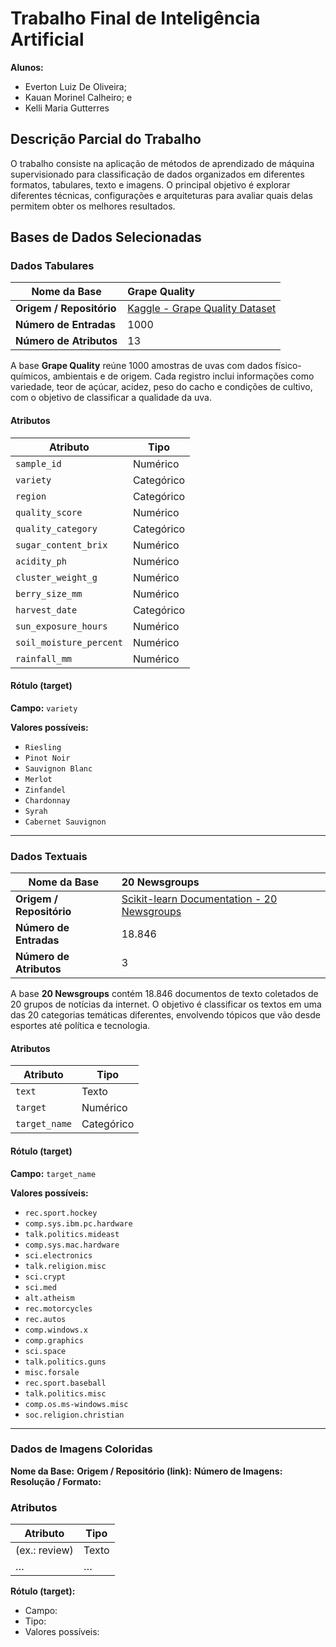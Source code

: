 # Trabalho Final de Inteligência Artificial

**Alunos:**

- Everton Luiz De Oliveira;
- Kauan Morinel Calheiro; e
- Kelli Maria Gutterres

## Descrição Parcial do Trabalho

O trabalho consiste na aplicação de métodos de aprendizado de máquina supervisionado para classificação de dados organizados em diferentes formatos, tabulares, texto e imagens. O principal objetivo é explorar diferentes técnicas, configurações e arquiteturas para avaliar quais delas permitem obter os melhores resultados.

## Bases de Dados Selecionadas

### Dados Tabulares

| **Nome da Base**         | Grape Quality                                            |
| ------------------------ | :------------------------------------------------------- |
| **Origem / Repositório** | [Kaggle - Grape Quality Dataset](https://www.kaggle.com/datasets/mrmars1010/grape-quality) |
| **Número de Entradas**   | 1000                                                                                      |
| **Número de Atributos**  | 13                                                                                        |

A base **Grape Quality** reúne 1000 amostras de uvas com dados físico-químicos, ambientais e de origem. Cada registro inclui informações como variedade, teor de açúcar, acidez, peso do cacho e condições de cultivo, com o objetivo de classificar a qualidade da uva.

#### Atributos

| Atributo                | Tipo       |
| ----------------------- | ---------- |
| `sample_id`             | Numérico   |
| `variety`               | Categórico |
| `region`                | Categórico |
| `quality_score`         | Numérico   |
| `quality_category`      | Categórico |
| `sugar_content_brix`    | Numérico   |
| `acidity_ph`            | Numérico   |
| `cluster_weight_g`      | Numérico   |
| `berry_size_mm`         | Numérico   |
| `harvest_date`          | Categórico |
| `sun_exposure_hours`    | Numérico   |
| `soil_moisture_percent` | Numérico   |
| `rainfall_mm`           | Numérico   |

#### Rótulo (target)

**Campo:** `variety`

**Valores possíveis:**

- `Riesling`
- `Pinot Noir`
- `Sauvignon Blanc`
- `Merlot`
- `Zinfandel`
- `Chardonnay`
- `Syrah`
- `Cabernet Sauvignon`

---

### Dados Textuais

| **Nome da Base**         | 20 Newsgroups                                                                                                                  |
| ------------------------ | :----------------------------------------------------------------------------------------------------------------------------- |
| **Origem / Repositório** | [Scikit-learn Documentation - 20 Newsgroups](https://scikit-learn.org/stable/modules/generated/sklearn.datasets.fetch_20newsgroups.html#sklearn.datasets.fetch_20newsgroups) |
| **Número de Entradas**   | 18.846                                                                                                                                                                 |
| **Número de Atributos**  | 3                                                                                                                                                                      |

A base **20 Newsgroups** contém 18.846 documentos de texto coletados de 20 grupos de notícias da internet. O objetivo é classificar os textos em uma das 20 categorias temáticas diferentes, envolvendo tópicos que vão desde esportes até política e tecnologia.

#### Atributos

| Atributo      | Tipo       |
| ------------- | ---------- |
| `text`        | Texto      |
| `target`      | Numérico   |
| `target_name` | Categórico |

#### Rótulo (target)

**Campo:** `target_name`

**Valores possíveis:**

- `rec.sport.hockey`
- `comp.sys.ibm.pc.hardware`
- `talk.politics.mideast`
- `comp.sys.mac.hardware`
- `sci.electronics`
- `talk.religion.misc`
- `sci.crypt`
- `sci.med`
- `alt.atheism`
- `rec.motorcycles`
- `rec.autos`
- `comp.windows.x`
- `comp.graphics`
- `sci.space`
- `talk.politics.guns`
- `misc.forsale`
- `rec.sport.baseball`
- `talk.politics.misc`
- `comp.os.ms-windows.misc`
- `soc.religion.christian`

---
<!-- TODO: -->
### Dados de Imagens Coloridas

**Nome da Base:**
**Origem / Repositório (link):**
**Número de Imagens:**
**Resolução / Formato:**

### Atributos

| Atributo      | Tipo  |
| ------------- | ----- |
| (ex.: review) | Texto |
| …             | …     |

**Rótulo (target):**

- Campo:
- Tipo:
- Valores possíveis:
